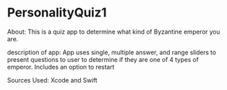 # PersonalityQuiz1

About:
This is a quiz app to determine what kind of Byzantine emperor you are. 

description of app:
App uses single, multiple answer, and range sliders to present questions to user to determine if they are one of 4 types of emperor.
Includes an option to restart

Sources Used:
Xcode and Swift

